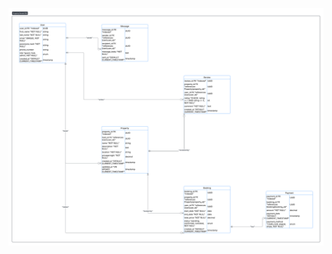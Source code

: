 ![Property Rental ERD](https://github.com/cjchika/alx-airbnb-database/blob/main/ERD/Property_Rental_ERD.png)